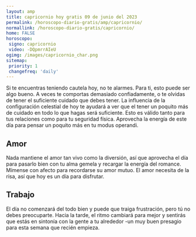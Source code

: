 ```yaml
---
layout: amp
title: capricornio hoy gratis 09 de junio del 2023 
permalink: /horoscopo-diario-gratis/amp/capricornio/
normallink: /horoscopo-diario-gratis/capricornio/
home: FALSE
horoscopo:
 signo: capricornio
 video: -DQpmrrAIeU
ogimg: /images/capricornio_char.png
sitemap:
 priority: 1
 changefreq: 'daily'
---
```



Si te encuentras teniendo cautela hoy, no te alarmes. Para ti, esto puede ser algo bueno. A veces te comportas demasiado confiadamente, o te olvidas de tener el suficiente cuidado que debes tener. La influencia de la configuración celestial de hoy te ayudará a ver que el tener un poquito más de cuidado en todo lo que hagas será suficiente. Esto es válido tanto para tus relaciones como para tu seguridad física. Aprovecha la energía de este día para pensar un poquito más en tu modus operandi.

## Amor

Nada mantiene el amor tan vivo como la diversión, así que aprovecha el día para pasarlo bien con tu alma gemela y recargar la energía del romance. Mímense con afecto para recordarse su amor mutuo. El amor necesita de la risa, así que hoy es un día para disfrutar.

## Trabajo

El día no comenzará del todo bien y puede que traiga frustración, pero tú no debes preocuparte. Hacia la tarde, el ritmo cambiará para mejor y sentirás que estás en sintonía con la gente a tu alrededor -un muy buen presagio para esta semana que recién empieza.